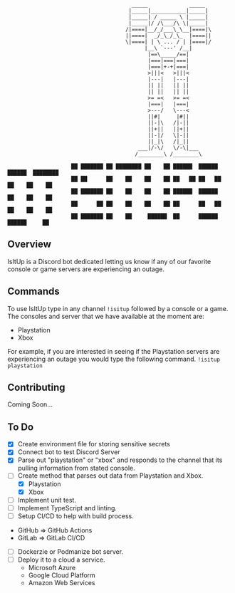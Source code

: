 ```
                                       _____             _____
                                      |_____|___________|_____|
                                      |_____| / _____ \ |_____|
                                      |_____|/ /\___/\ \|_____|
                                     /|====|__/_/___\_\__|====|\
                                     ||====|  _/_\_/_\_  |====||
                                     \|====| | \ ... / | |====|/
                                           |__\ `---' /__|
                                            |==\_____/==|
                                            |===|===|===|
                                            |===|+-+|===|
                                            >|||<   >|||<
                                            |---|   |---|
                                            || ||   || ||
                                            || ||   || ||
                                            >= =<   >= =<
                                            |===|   |===|
                                            >---/   \---<
                                            ||#|     |#||
                                            ||-|\   /|-||
                                            ||+||   ||+||
                                            ||-|/   \|-||
                                            ||_|\   /|_||      
                                         ___|/-\/   \/-\|___
                                        /________\ /________\
            
                    ██ ███████ ██ ████████ ██    ██ ██████  ██████   ██████  ████████ 
                    ██ ██      ██    ██    ██    ██ ██   ██ ██   ██ ██    ██    ██    
                    ██ ███████ ██    ██    ██    ██ ██████  ██████  ██    ██    ██    
                    ██      ██ ██    ██    ██    ██ ██      ██   ██ ██    ██    ██    
                    ██ ███████ ██    ██     ██████  ██      ██████   ██████     ██ 

```

## Overview
IsItUp is a Discord bot dedicated letting us know if any of our favorite console or game servers are experiencing an outage.

## Commands
To use IsItUp type in any channel `!isitup` followed by a console or a game.
The consoles and server that we have available at the moment are:
* Playstation
* Xbox

For example, if you are interested in seeing if the Playstation servers are experiencing an outage you would type the following command.
`!isitup playstation`

## Contributing
Coming Soon...

## To Do
- [X] Create environment file for storing sensitive secrets
- [X] Connect bot to test Discord Server
- [X] Parse out "playstation" or "xbox" and responds to the channel that its pulling information from stated console.
- [ ] Create method that parses out data from Playstation and Xbox.
    - [X] Playstation
    - [X] Xbox
- [ ] Implement unit test.
- [ ] Implement TypeScript and linting.    
- [ ] Setup CI/CD to help with build process. 
 - GitHub => GitHub Actions
 - GitLab => GitLab CI/CD
- [ ] Dockerzie or Podmanize  bot server.
- [ ] Deploy it to a cloud a service. 
  - Microsoft Azure
  - Google Cloud Platform
  - Amazon Web Services


